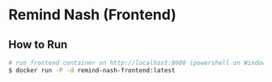 # Remind Nash (Frontend)

## How to Run

```sh
# run frontend container on http://localhost:8080 (powershell on Windows)
$ docker run -P -d remind-nash-frontend:latest
```
